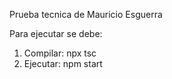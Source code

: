 Prueba tecnica de Mauricio Esguerra

Para ejecutar se debe:
1. Compilar: npx tsc
2. Ejecutar: npm start
